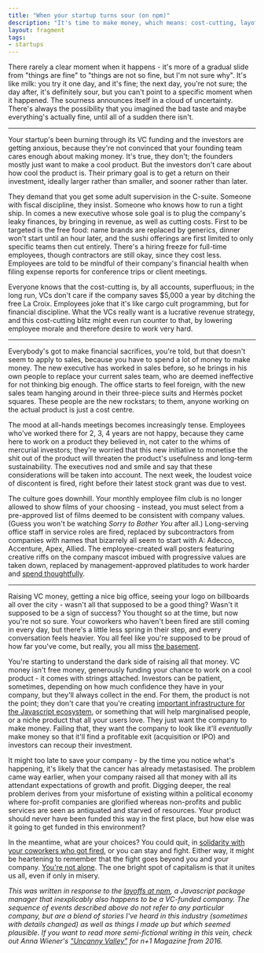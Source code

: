 ```yaml
---
title: "When your startup turns sour (on npm)"
description: "It's time to make money, which means: cost-cutting, layoffs, and a desperate rush to turn the product into a revenue engine, no matter how much that damages reputation."
layout: fragment
tags:
- startups
---
```


There rarely a clear moment when it happens - it's more of a gradual slide from "things are fine" to "things are not so fine, but I'm not sure why". It's like milk: you try it one day, and it's fine; the next day, you're not sure; the day after, it's definitely sour, but you can't point to a specific moment when it happened. The sourness announces itself in a cloud of uncertainty. There's always the possibility that you imagined the bad taste and maybe everything's actually fine, until all of a sudden there isn't.

***

Your startup's been burning through its VC funding and the investors are getting anxious, because they're not convinced that your founding team cares enough about making money. It's true, they don't; the founders mostly just want to make a cool product. But the investors don't care about how cool the product is. Their primary goal is to get a return on their investment, ideally larger rather than smaller, and sooner rather than later.

They demand that you get some adult supervision in the C-suite. Someone with fiscal discipline, they insist. Someone who knows how to run a tight ship. In comes a new executive whose sole goal is to plug the company's leaky finances, by bringing in revenue, as well as cutting costs. First to be targeted is the free food: name brands are replaced by generics, dinner won't start until an hour later, and the sushi offerings are first limited to only specific teams then cut entirely. There's a hiring freeze for full-time employees, though contractors are still okay, since they cost less. Employees are told to be mindful of their company's financial health when filing expense reports for conference trips or client meetings.

Everyone knows that the cost-cutting is, by all accounts, superfluous; in the long run, VCs don't care if the company saves $5,000 a year by ditching the free La Croix. Employees joke that it's like cargo cult programming, but for financial discipline. What the VCs really want is a lucrative revenue strategy, and this cost-cutting blitz might even run counter to that, by lowering employee morale and therefore desire to work very hard.

***

Everybody's got to make financial sacrifices, you're told, but that doesn't seem to apply to sales, because you have to spend a lot of money to make money. The new executive has worked in sales before, so he brings in his own people to replace your current sales team, who are deemed ineffective for not thinking big enough. The office starts to feel foreign, with the new sales team hanging around in their three-piece suits and Hermès pocket squares. These people are the new rockstars; to them, anyone working on the actual product is just a cost centre.

The mood at all-hands meetings becomes increasingly tense. Employees who've worked there for 2, 3, 4 years are not happy, because they came here to work on a product they believed in, not cater to the whims of mercurial investors; they're worried that this new initiative to monetise the shit out of the product will threaten the product's usefulness and long-term sustainability. The executives nod and smile and say that these considerations will be taken into account. The next week, the loudest voice of discontent is fired, right before their latest stock grant was due to vest.

The culture goes downhill. Your monthly employee film club is no longer allowed to show films of your choosing - instead, you must select from a pre-approved list of films deemed to be consistent with company values. (Guess you won't be watching _Sorry to Bother You_ after all.) Long-serving office staff in service roles are fired, replaced by subcontractors from companies with names that bizarrely all seem to start with A: Adecco, Accenture, Apex, Allied. The employee-created wall posters featuring creative riffs on the company mascot imbued with progressive values are taken down, replaced by management-approved platitudes to work harder and [spend thoughtfully](https://www.pcmag.com/news/344309/dropbox-cuts-perks-but-not-100k-chrome-panda).

***

Raising VC money, getting a nice big office, seeing your logo on billboards all over the city - wasn't all that supposed to be a good thing? Wasn't it supposed to be a sign of success? You thought so at the time, but now you're not so sure. Your coworkers who haven't been fired are still coming in every day, but there's a little less spring in their step, and every conversation feels heavier. You all feel like you're supposed to be proud of how far you've come, but really, you all miss [the basement](https://zachholman.com/posts/the-basement/).

You're starting to understand the dark side of raising all that money. VC money isn't free money, generously funding your chance to work on a cool product - it comes with strings attached. Investors can be patient, sometimes, depending on how much confidence they have in your company, but they'll always collect in the end. For them, the product is not the point; they don't care that you're creating [important infrastructure for the Javascript ecosystem](https://twitter.com/ceejbot/status/1112839977866391554a), or something that will help marginalised people, or a niche product that all your users love. They just want the company to make money. Failing that, they want the company to look like it'll _eventually_ make money so that it'll find a profitable exit (acquisition or IPO) and investors can recoup their investment.

It might too late to save your company - by the time you notice what's happening, it's likely that the cancer has already metastasised. The problem came way earlier, when your company raised all that money with all its attendant expectations of growth and profit. Digging deeper, the real problem derives from your misfortune of existing within a political economy where for-profit companies are glorified whereas non-profits and public services are seen as antiquated and starved of resources. Your product should never have been funded this way in the first place, but how else was it going to get funded in this environment?

In the meantime, what are your choices? You could quit, in [solidarity with your coworkers who got fired](https://npm.community/t/iarna-rebecca-turner-departing-npm/6575), or you can stay and fight. Either way, it might be heartening to remember that the fight goes beyond you and your company. [You're not alone](https://techworkerscoalition.org/). The one bright spot of capitalism is that it unites us all, even if only in misery.

_This was written in response to the [layoffs at npm](https://www.theregister.co.uk/2019/04/01/npm_layoff_staff/), a Javascript package manager that inexplicably also happens to be a VC-funded company. The sequence of events described above do not refer to any particular company, but are a blend of stories I've heard in this industry (sometimes with details changed) as well as things I made up but which seemed plausible. If you want to read more semi-fictional writing in this vein, check out Anna Wiener's ["Uncanny Valley"](https://nplusonemag.com/issue-25/on-the-fringe/uncanny-valley/) for n+1 Magazine from 2016._
